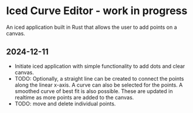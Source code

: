 # Iced Curve Editor - work in progress
An iced application built in Rust that allows the user to add points on a canvas. 

## 2024-12-11
- Initiate iced application with simple functionality to add dots and clear canvas.
- TODO: Optionally, a straight line can be created to connect the points along the linear x-axis. A curve can also be selected for the points. A smoothed curve of best fit is also possible. These are updated in realtime as more points are added to the canvas.
- TODO: move and delete individual points.